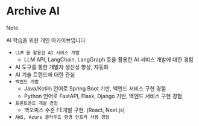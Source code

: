 # Archive AI 
> [!NOTE]
> AI 학습을 위한 개인 아카이브입니다.

- `LLM 을 활용한 AI 서비스 개발`
  - LLM API, LangChain, LangGraph 등을 활용한 AI 서비스 개발에 대한 경험
- AI 도구를 통한 개발자 생산성 향상, 자동화
- AI 기술 트렌드에 대한 관심
- `백엔드 개발`
  - Java/Kotiln 언어로 Spring Boot 기반, 백엔드 서비스 구현 경험
  - Python 언어로 FastAPI, Flask, Django 기반, 백엔드 서비스 구현 경험
- `프론트엔드 개발 경험`
  - 백오피스 수준 FE개발 구현. (React, Next.js)
- `AWS, Azure 클라우드 환경 인프라 사용 경험`

